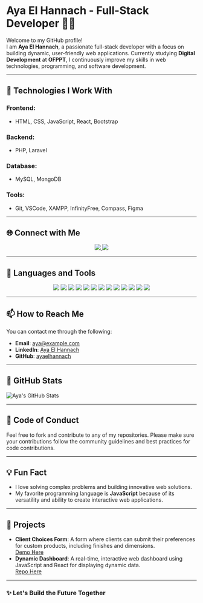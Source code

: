 # Aya El Hannach - Full-Stack Developer 👩‍💻

Welcome to my GitHub profile!  
I am **Aya El Hannach**, a passionate full-stack developer with a focus on building dynamic, user-friendly web applications. Currently studying **Digital Development** at **OFPPT**, I continuously improve my skills in web technologies, programming, and software development.

---

## 🔧 Technologies I Work With

### **Frontend:**
- HTML, CSS, JavaScript, React, Bootstrap

### **Backend:**
- PHP, Laravel

### **Database:**
- MySQL, MongoDB

### **Tools:**
- Git, VSCode, XAMPP, InfinityFree, Compass, Figma

---

## 🌐 Connect with Me

<p align="center">
  <a href="https://www.linkedin.com/in/aya-el-hannach-9136232b6/">
    <img src="https://img.shields.io/badge/LinkedIn-%230077B5.svg?style=for-the-badge&logo=linkedin&logoColor=white" />
  </a>
  <a href="https://github.com/ayaelhannach">
    <img src="https://img.shields.io/badge/GitHub-%23121011.svg?style=for-the-badge&logo=github&logoColor=white" />
  </a>
</p>

---

## 🧰 Languages and Tools

<p align="center">
  <img src="https://img.shields.io/badge/-HTML5-E34F26?style=for-the-badge&logo=html5&logoColor=white" />
  <img src="https://img.shields.io/badge/-CSS3-1572B6?style=for-the-badge&logo=css3&logoColor=white" />
  <img src="https://img.shields.io/badge/-JavaScript-F7DF1E?style=for-the-badge&logo=javascript&logoColor=black" />
  <img src="https://img.shields.io/badge/-PHP-777BB4?style=for-the-badge&logo=php&logoColor=white" />
  <img src="https://img.shields.io/badge/-Laravel-FF2D20?style=for-the-badge&logo=laravel&logoColor=white" />
  <img src="https://img.shields.io/badge/-MySQL-4479A1?style=for-the-badge&logo=mysql&logoColor=white" />
  <img src="https://img.shields.io/badge/-MongoDB-47A248?style=for-the-badge&logo=mongodb&logoColor=white" />
  <img src="https://img.shields.io/badge/-React-61DAFB?style=for-the-badge&logo=react&logoColor=black" />
  <img src="https://img.shields.io/badge/-Git-F05032?style=for-the-badge&logo=git&logoColor=white" />
  <img src="https://img.shields.io/badge/-VSCode-007ACC?style=for-the-badge&logo=visual-studio-code&logoColor=white" />
  <img src="https://img.shields.io/badge/-XAMPP-FB7A24?style=for-the-badge&logo=xampp&logoColor=white" />
  <img src="https://img.shields.io/badge/-InfinityFree-FF7100?style=for-the-badge&logo=infinityfree&logoColor=white" />
  <img src="https://img.shields.io/badge/-Figma-F24E1E?style=for-the-badge&logo=figma&logoColor=white" />
</p>

---

## 📫 How to Reach Me

You can contact me through the following:

- **Email**: [aya@example.com](mailto:aya@example.com)
- **LinkedIn**: [Aya El Hannach](https://www.linkedin.com/in/aya-el-hannach-9136232b6/)
- **GitHub**: [ayaelhannach](https://github.com/ayaelhannach)

---

## 🚀 GitHub Stats

![Aya's GitHub Stats](https://github-readme-stats.vercel.app/api?username=ayaelhannach&show_icons=true&theme=radical&count_private=true)

---

## 🌟 Code of Conduct

Feel free to fork and contribute to any of my repositories. Please make sure your contributions follow the community guidelines and best practices for code contributions.

---

## 💡 Fun Fact

- I love solving complex problems and building innovative web solutions.  
- My favorite programming language is **JavaScript** because of its versatility and ability to create interactive web applications.

---

## 🎯 Projects

- **Client Choices Form**: A form where clients can submit their preferences for custom products, including finishes and dimensions.  
  [Demo Here](https://mosaic-factory.infinityfreeapp.com/)  
- **Dynamic Dashboard**: A real-time, interactive web dashboard using JavaScript and React for displaying dynamic data.  
  [Repo Here](https://github.com/ayaelhannach/dynamic-dashboard)

---

### ✨ Let's Build the Future Together
